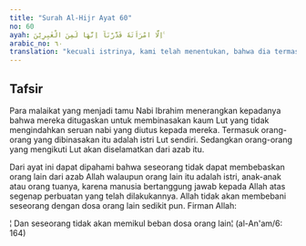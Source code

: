 ```yaml
---
title: "Surah Al-Hijr Ayat 60"
no: 60
ayah: اِلَّا امْرَاَتَهٗ قَدَّرْنَآ اِنَّهَا لَمِنَ الْغٰبِرِيْنَ ࣖ 
arabic_no: ٦٠
translation: "kecuali istrinya, kami telah menentukan, bahwa dia termasuk orang yang tertinggal (bersama orang kafir lainnya).”"
---
```


## Tafsir

Para malaikat yang menjadi tamu Nabi Ibrahim menerangkan kepadanya bahwa mereka ditugaskan untuk membinasakan kaum Lut yang tidak mengindahkan seruan nabi yang diutus kepada mereka. Termasuk orang-orang yang dibinasakan itu adalah istri Lut sendiri. Sedangkan orang-orang yang mengikuti Lut akan diselamatkan dari azab itu.

Dari ayat ini dapat dipahami bahwa seseorang tidak dapat membebaskan orang lain dari azab Allah walaupun orang lain itu adalah istri, anak-anak atau orang tuanya, karena manusia bertanggung jawab kepada Allah atas segenap perbuatan yang telah dilakukannya. Allah tidak akan membebani seseorang dengan dosa orang lain sedikit pun. Firman Allah:

¦ Dan seseorang tidak akan memikul beban dosa orang lain¦ (al-An'am/6: 164)